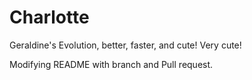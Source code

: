 # Charlotte
Geraldine's Evolution, better, faster, and cute! Very cute!

Modifying README with branch and Pull request.